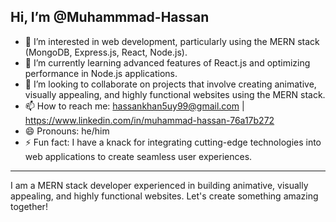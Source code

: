 ## Hi, I’m @Muhammmad-Hassan

- 👀 I’m interested in web development, particularly using the MERN stack (MongoDB, Express.js, React, Node.js).
- 🌱 I’m currently learning advanced features of React.js and optimizing performance in Node.js applications.
- 💞️ I’m looking to collaborate on projects that involve creating animative, visually appealing, and highly functional websites using the MERN stack.
- 📫 How to reach me: hassankhan5uy99@gmail.com | https://www.linkedin.com/in/muhammad-hassan-76a17b272 
- 😄 Pronouns: he/him
- ⚡ Fun fact: I have a knack for integrating cutting-edge technologies into web applications to create seamless user experiences.

---

I am a MERN stack developer experienced in building animative, visually appealing, and highly functional websites. Let's create something amazing together!


<!---
Muhammmad-Hassan/Muhammmad-Hassan is a ✨ special ✨ repository because its `README.md` (this file) appears on your GitHub profile.
You can click the Preview link to take a look at your changes.
--->
